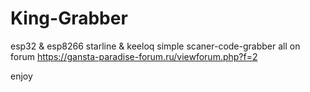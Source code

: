 # King-Grabber
esp32 & esp8266 starline & keeloq simple scaner-code-grabber 
all on forum https://gansta-paradise-forum.ru/viewforum.php?f=2

enjoy

